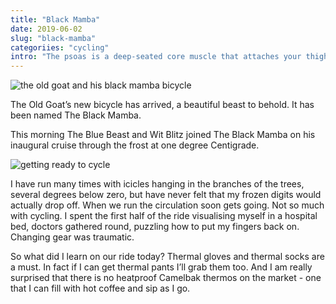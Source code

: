 ```yaml
---
title: "Black Mamba"
date: 2019-06-02
slug: "black-mamba"
categoriies: "cycling"
intro: "The psoas is a deep-seated core muscle that attaches your thigh bone to the vertebrae of your lower back. Apparently it needs to be released."
---
```


<img src="https://res.cloudinary.com/dy6grlu8z/image/upload/w_1000,c_scale/v1559523199/fullsizeoutput_29d5-10_fnl4nh.jpg" alt="the old goat and his black mamba bicycle" />

The Old Goat’s new bicycle has arrived, a beautiful beast to behold. It has been named The Black Mamba.

This morning The Blue Beast and Wit Blitz joined The Black Mamba on his inaugural cruise through the frost at one degree Centigrade.

<img src="https://res.cloudinary.com/dy6grlu8z/image/upload/w_1000,c_scale/v1559523199/fullsizeoutput_29d6-12_mkiab8.jpg" alt="getting ready to cycle">

I have run many times with icicles hanging in the branches of the trees, several degrees below zero, but have never felt that my frozen digits would actually drop off. When we run the circulation soon gets going. Not so much with cycling. I spent the first half of the ride visualising myself in a hospital bed, doctors gathered round, puzzling how to put my fingers back on. Changing gear was traumatic.

So what did I learn on our ride today? Thermal gloves and thermal socks are a must. In fact if I can get thermal pants I’ll grab them too. And I am really surprised that there is no heatproof Camelbak thermos on the market - one that I can fill with hot coffee and sip as I go.
